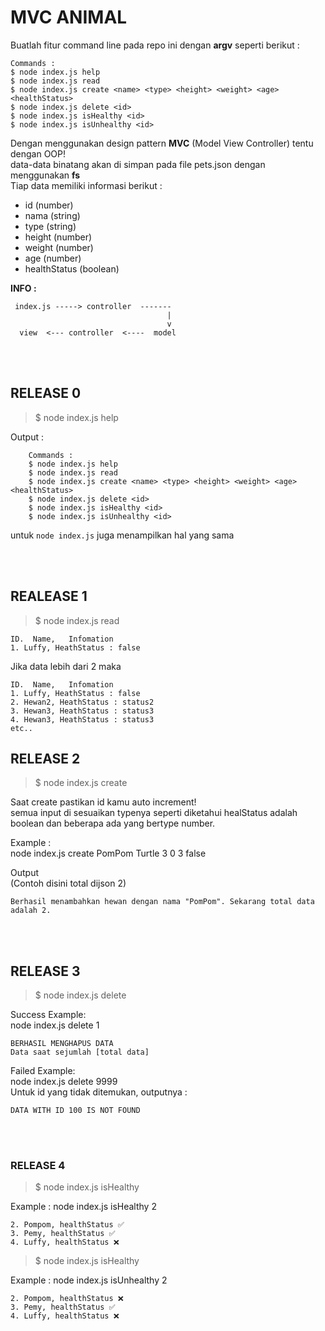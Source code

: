 # MVC ANIMAL 

Buatlah fitur command line pada repo ini dengan __argv__ seperti berikut : 
```
Commands : 
$ node index.js help
$ node index.js read
$ node index.js create <name> <type> <height> <weight> <age> <healthStatus>
$ node index.js delete <id>
$ node index.js isHealthy <id>
$ node index.js isUnhealthy <id>
```

Dengan menggunakan design pattern **MVC** (Model View Controller) tentu dengan OOP!  
data-data binatang akan di simpan pada file pets.json dengan menggunakan **fs**  
Tiap data memiliki informasi berikut : 
- id (number)
- nama (string)
- type  (string)
- height (number)
- weight (number)
- age (number)
- healthStatus (boolean)

 
**INFO :**
```
 index.js -----> controller  -------
                                   |
                                   v
  view  <--- controller  <----  model
```
<br><br>

## RELEASE 0 

> $ node index.js help  

Output : 
```
    Commands : 
    $ node index.js help
    $ node index.js read
    $ node index.js create <name> <type> <height> <weight> <age> <healthStatus>
    $ node index.js delete <id>
    $ node index.js isHealthy <id>
    $ node index.js isUnhealthy <id>
```
untuk `node index.js` juga menampilkan hal yang sama 

<br><br>


## REALEASE 1 
> $ node index.js read
```
ID.  Name,   Infomation
1. Luffy, HeathStatus : false
```

Jika data lebih dari 2 maka
```
ID.  Name,   Infomation
1. Luffy, HeathStatus : false
2. Hewan2, HeathStatus : status2
3. Hewan3, HeathStatus : status3
4. Hewan3, HeathStatus : status3
etc..
```

## RELEASE 2 
> $ node index.js create <name> <type> <height> <weight> <age> <healthStatus>

Saat create pastikan id kamu auto increment!  
semua input di sesuaikan typenya seperti diketahui healStatus adalah boolean dan beberapa ada yang bertype number.  

Example :  
node index.js create PomPom Turtle 3 0 3 false

Output  
(Contoh disini total dijson 2)
```
Berhasil menambahkan hewan dengan nama "PomPom". Sekarang total data adalah 2. 
```
<br><br>


## RELEASE 3
> $ node index.js delete <id>

Success Example:   
node index.js delete 1  
```
BERHASIL MENGHAPUS DATA
Data saat sejumlah [total data]
```

Failed Example:  
node index.js delete 9999   
Untuk id yang tidak ditemukan, outputnya : 

```
DATA WITH ID 100 IS NOT FOUND
```
<br><br>


### RELEASE 4

> $ node index.js isHealthy <id>

Example : 
node index.js isHealthy 2 
```
2. Pompom, healthStatus ✅
3. Pemy, healthStatus ✅
4. Luffy, healthStatus ❌
```

> $ node index.js isHealthy <id>


Example : 
node index.js isUnhealthy 2 
```
2. Pompom, healthStatus ❌
3. Pemy, healthStatus ✅
4. Luffy, healthStatus ❌
```
